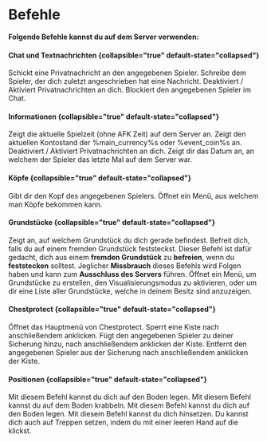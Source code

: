 # Befehle

**Folgende Befehle kannst du auf dem Server verwenden:**

#### Chat und Textnachrichten {collapsible="true" default-state="collapsed"}

<deflist type="wide">
<def title="/msg [SPIELER] [NACHRICHT]">
Schickt eine Privatnachricht an den angegebenen Spieler.
</def>
<def title="/r [NACHRICHT]">
Schreibe dem Spieler, der dich zuletzt angeschrieben hat eine Nachricht.
</def>
<def title="/msgtoggle">
Deaktiviert / Aktiviert Privatnachrichten an dich.
</def>
<def title="/block [SPIELER]">
Blockiert den angegebenen Spieler im Chat.
</def>
</deflist>


#### Informationen {collapsible="true" default-state="collapsed"}

<deflist type="wide">
<def title="/playtime]">
Zeigt die aktuelle Spielzeit (ohne AFK Zeit) auf dem Server an.
</def>
<def title="/balance [CastCoin/ EventCoin]">
Zeigt den aktuellen Kontostand der %main_currency%s oder %event_coin%s an.
</def>
<def title="/lastseen [SPIELER]">
Deaktiviert / Aktiviert Privatnachrichten an dich.
</def>
<def title="/block [SPIELER]">
Zeigt dir das Datum an, an welchem der Spieler das letzte Mal auf dem Server war.
</def>
</deflist>

#### Köpfe {collapsible="true" default-state="collapsed"}

<deflist type="wide">
<def title="/phead [SPIELER]">
Gibt dir den Kopf des angegebenen Spielers.
</def>
<def title="/heads">
Öffnet ein Menü, aus welchem man Köpfe bekommen kann.
</def>
</deflist>

#### Grundstücke {collapsible="true" default-state="collapsed"}

<deflist type="wide">
<def title="/pwho">
Zeigt an, auf welchem Grundstück du dich gerade befindest.
</def>
<def title="/unstuck">
Befreit dich, falls du auf einem fremden Grundstück feststeckst.
<warning>
Dieser Befehl ist dafür gedacht, dich aus einem <b>fremden Grundstück</b> zu <b>befreien</b>,
wenn du <b>feststecken</b> solltest.
Jeglicher <b>Missbrauch</b> dieses Befehls wird Folgen haben und kann zum <b>Ausschluss des Servers</b> führen.
</warning>
</def>
<def title="/protect ">
Öffnet ein Menü, um Grundstücke zu erstellen, den Visualisierungsmodus zu aktivieren, oder um dir eine Liste aller
Grundstücke, welche in deinem Besitz sind anzuzeigen.
</def>
</deflist>

#### Chestprotect {collapsible="true" default-state="collapsed"}

<deflist type="wide">
<def title="/chestprotect">
Öffnet das Hauptmenü von Chestprotect.
</def>
<def title="/lock">
Sperrt eine Kiste nach anschließendem anklicken.
</def>
<def title="/trust [SPIELER]">
Fügt den angegebenen Spieler zu deiner Sicherung hinzu, nach anschließendem anklicken der Kiste.
</def>
<def title="/untrust [SPIELER] ">
Entfernt den angegebenen Spieler aus der Sicherung nach anschließendem anklicken der Kiste.
</def>
</deflist>

#### Positionen {collapsible="true" default-state="collapsed"}

<deflist type="wide">
<def title="/lay">
Mit diesem Befehl kannst du dich auf den Boden legen.
</def>
<def title="/crawl">
Mit diesem Befehl kannst du auf dem Boden krabbeln.
</def>
<def title="/bellyflop">
Mit diesem Befehl kannst du dich auf den Boden legen.
</def>
<def title="/sit ">
Mit diesem Befehl kannst du dich hinsetzen.
<note>
Du kannst dich auch auf Treppen setzen, indem du mit einer leeren Hand auf die klickst.
</note>
</def>
</deflist>



